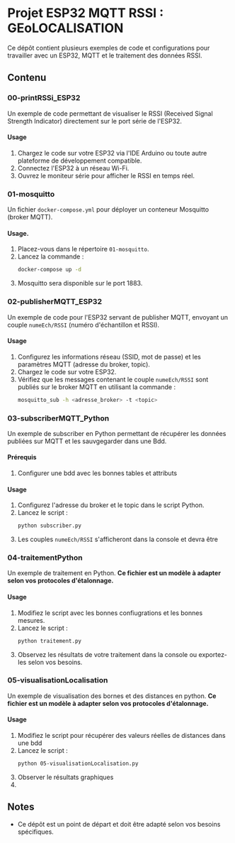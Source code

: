 # Projet ESP32 MQTT RSSI : GEoLOCALISATION

Ce dépôt contient plusieurs exemples de code et configurations pour travailler avec un ESP32, MQTT et le traitement des données RSSI.

## Contenu

### 00-printRSSi_ESP32
Un exemple de code permettant de visualiser le RSSI (Received Signal Strength Indicator) directement sur le port série de l'ESP32.

#### Usage
1. Chargez le code sur votre ESP32 via l'IDE Arduino ou toute autre plateforme de développement compatible.
2. Connectez l'ESP32 à un réseau Wi-Fi.
3. Ouvrez le moniteur série pour afficher le RSSI en temps réel.

### 01-mosquitto
Un fichier `docker-compose.yml` pour déployer un conteneur Mosquitto (broker MQTT).

#### Usage.
1. Placez-vous dans le répertoire `01-mosquitto`.
2. Lancez la commande :
   ```bash
   docker-compose up -d
   ```
3. Mosquitto sera disponible sur le port 1883.

### 02-publisherMQTT_ESP32
Un exemple de code pour l'ESP32 servant de publisher MQTT, envoyant un couple `numeEch/RSSI` (numéro d'échantillon et RSSI).

#### Usage
1. Configurez les informations réseau (SSID, mot de passe) et les paramètres MQTT (adresse du broker, topic).
2. Chargez le code sur votre ESP32.
3. Vérifiez que les messages contenant le couple `numeEch/RSSI` sont publiés sur le broker MQTT en utilisant la commande :
   ```bash
   mosquitto_sub -h <adresse_broker> -t <topic>
   ```

### 03-subscriberMQTT_Python
Un exemple de subscriber en Python permettant de récupérer les données publiées sur MQTT et les sauvgegarder dans une Bdd.
#### Prérequis
1. Configurer une bdd avec les bonnes tables et attributs

#### Usage
1. Configurez l'adresse du broker et le topic dans le script Python.
2. Lancez le script :
   ```bash
   python subscriber.py
   ```
3. Les couples `numeEch/RSSI` s'afficheront dans la console et devra être 

### 04-traitementPython
Un exemple de traitement en Python. **Ce fichier est un modèle à adapter selon vos protocoles d'étalonnage.**

#### Usage
1. Modifiez le script avec les bonnes confiugrations et les bonnes mesures.
2. Lancez le script :
   ```bash
   python traitement.py
   ```
3. Observez les résultats de votre traitement dans la console ou exportez-les selon vos besoins.

### 05-visualisationLocalisation
Un exemple de visualisation des bornes et des distances en python. **Ce fichier est un modèle à adapter selon vos protocoles d'étalonnage.**
#### Usage
1. Modifiez le script pour récupérer des valeurs réelles de distances dans une bdd
2. Lancez le script :
   ```bash
   python 05-visualisationLocalisation.py
   ```
3. Observer le résultats graphiques
4. 
## Notes
- Ce dépôt est un point de départ et doit être adapté selon vos besoins spécifiques.


